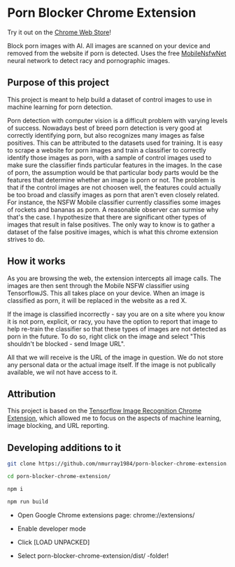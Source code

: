 # Porn Blocker Chrome Extension

Try it out on the [Chrome Web Store](https://chrome.google.com/webstore/detail/porn-blocker/jdjldnifikfcmahncbamfcglceiegbje?hl=en)!

Block porn images with AI. All images are scanned on your device and removed from the website if porn is detected. Uses the free [MobileNsfwNet](https://github.com/nmurray1984/MobileNsfwNet) neural network to detect racy and pornographic images.

## Purpose of this project

This project is meant to help build a dataset of control images to use in machine learning for porn detection.

Porn detection with computer vision is a difficult problem with varying levels of success. Nowadays best of breed porn detection is very good at correctly identifying porn, but also recognizes many images as false positives. This can be attributed to the datasets used for training. It is easy to scrape a website for porn images and train a classifier to correctly identify those images as porn, with a sample of control images used to make sure the classifier finds particular features in the images. In the case of porn, the assumption would be that particular body parts would be the features that determine whether an image is porn or not. The problem is that if the control images are not choosen well, the features could actually be too broad and classify images as porn that aren't even closely related. For instance, the NSFW Mobile classifier currently classifies some images of rockets and bananas as porn. A reasonable observer can surmise why that's the case. I hypothesize that there are significant other types of images that result in false positives. The only way to know is to gather a dataset of the false positive images, which is what this chrome extension strives to do.

## How it works

As you are browsing the web, the extension intercepts all image calls. The images are then sent through the Mobile NSFW classifier using TensorflowJS. This all takes place on your device. When an image is classified as porn, it will be replaced in the website as a red X.

If the image is classified incorrectly - say you are on a site where you know it is not porn, explicit, or racy, you have the option to report that image to help re-train the classifier so that these types of images are not detected as porn in the future. To do so, right click on the image and select "This shouldn't be blocked - send Image URL". 

All that we will receive is the URL of the image in question. We do not store any personal data or the actual image itself. If the image is not publically available, we wil not have access to it.

## Attribution

This project is based on the [Tensorflow Image Recognition Chrome Extension](https://github.com/JK0N/tensorflow-image-recognition-chrome-extension), which allowed me to focus on the aspects of machine learning, image blocking, and URL reporting. 


## Developing additions to it


```sh
git clone https://github.com/nmurray1984/porn-blocker-chrome-extension.git
```

```sh
cd porn-blocker-chrome-extension/
```

```sh
npm i
```

```sh
npm run build
```

- Open Google Chrome extensions page: chrome://extensions/

- Enable developer mode

- Click [LOAD UNPACKED]

- Select porn-blocker-chrome-extension/dist/ -folder!
